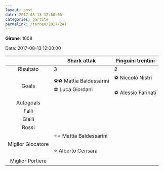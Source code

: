 ```yaml
---
layout: post
date: 2017-08-13 12:00:00
categories: partite
permalink: /torneo/2017/241
---
```

**Girone**: 1008

Data: 2017-08-13 12:00:00

| | Shark attak | Pinguini trentini |
|:-----:|-----|-----|
Risultato|3|2
Goals|⚽⚽ Mattia Baldessarini<br/>⚽ Luca Giordani|⚽ Niccolò Nistri<br/><br/>⚽ Alessio Farinati<br/>
Autogoals||
Falli||
Gialli||
Rossi||
Miglior Giocatore|⭐⭐ Mattia Baldessarini<br/><br/>⭐ Alberto Cerisara<br/>|
Miglior Portiere||